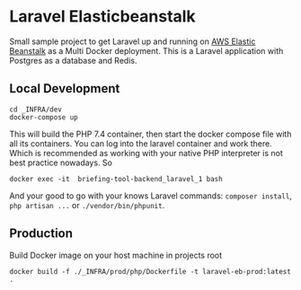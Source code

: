 # Laravel Elasticbeanstalk

Small sample project to get Laravel up and running on [AWS Elastic Beanstalk](
https://aws.amazon.com/elasticbeanstalk/) as a Multi Docker deployment. 
This is a Laravel application with Postgres as a database and Redis.


## Local Development
```
cd _INFRA/dev
docker-compose up
```
This will build the PHP 7.4 container, then start the docker compose file with all its containers. You can log into
the laravel container and work there. Which is recommended as working with your native PHP interpreter is not best practice
nowadays. So
```
docker exec -it  briefing-tool-backend_laravel_1 bash
```
And your good to go with your knows Laravel commands:  `composer install`, `php artisan ...` or `./vendor/bin/phpunit`.

## Production
Build Docker image on your host machine in projects root
```
docker build -f ./_INFRA/prod/php/Dockerfile -t laravel-eb-prod:latest .
```
